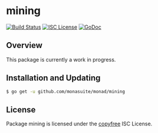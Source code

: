 mining
======

[![Build Status](https://github.com/monasuite/monad/workflows/Build%20and%20Test/badge.svg)](https://github.com/monasuite/monad/actions)
[![ISC License](http://img.shields.io/badge/license-ISC-blue.svg)](http://copyfree.org)
[![GoDoc](https://img.shields.io/badge/godoc-reference-blue.svg)](https://pkg.go.dev/github.com/monasuite/monad/mining)

## Overview

This package is currently a work in progress.

## Installation and Updating

```bash
$ go get -u github.com/monasuite/monad/mining
```

## License

Package mining is licensed under the [copyfree](http://copyfree.org) ISC
License.
